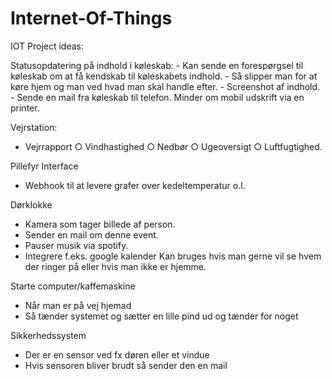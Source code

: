# Internet-Of-Things
IOT Project ideas:

Statusopdatering på indhold i køleskab:
	- Kan sende en forespørgsel til køleskab om at få kendskab til køleskabets indhold.
	- Så slipper man for at køre hjem og man ved hvad man skal handle efter.
	- Screenshot af indhold.
	- Sende en mail fra køleskab til telefon. Minder om mobil udskrift via en printer.
	
Vejrstation:
- Vejrrapport
	○ Vindhastighed
	○ Nedbør
	○ Ugeoversigt
	○ Luftfugtighed.

Pillefyr Interface
- Webhook til at levere grafer over kedeltemperatur o.l.

Dørklokke
- Kamera som tager billede af person.
- Sender en mail om denne event.
- Pauser musik via spotify.
- Integrere f.eks. google kalender
Kan bruges hvis man gerne vil se hvem der ringer på eller hvis man ikke er hjemme.

Starte computer/kaffemaskine
- Når man er på vej hjemad 
- Så tænder systemet og sætter en lille pind ud og tænder for noget

Sikkerhedssystem 
- Der er en sensor ved fx døren eller et vindue
- Hvis sensoren bliver brudt så sender den en mail 


